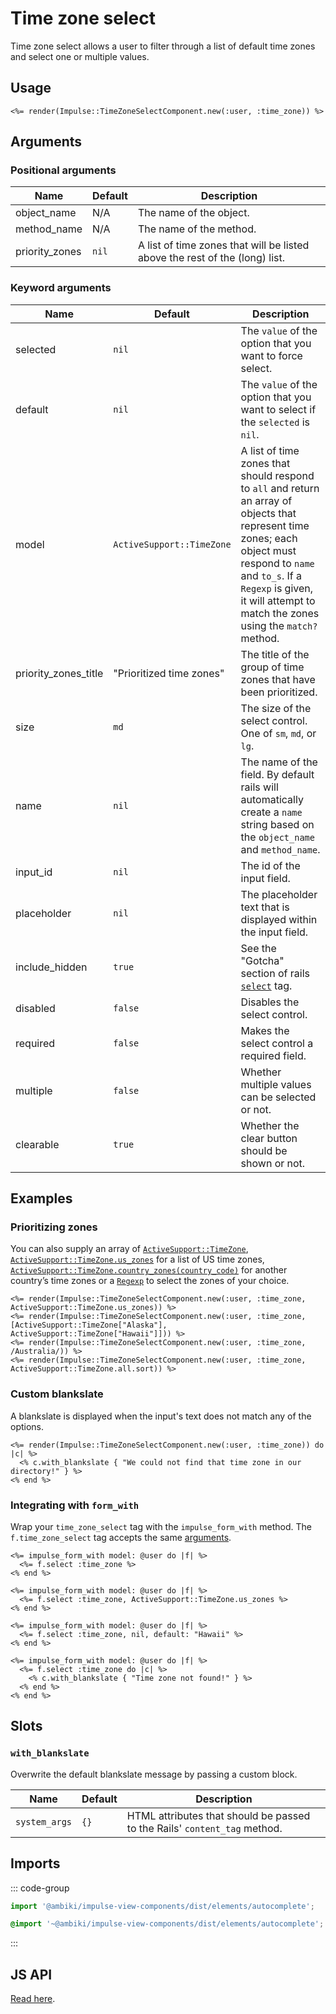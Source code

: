 # Time zone select

Time zone select allows a user to filter through a list of default time zones and select one or multiple values.

## Usage

```erb
<%= render(Impulse::TimeZoneSelectComponent.new(:user, :time_zone)) %>
```

## Arguments

### Positional arguments

| Name           | Default   | Description                                                                  |
| ------         | --------- | -------------                                                                |
| object_name    | N/A       | The name of the object.                                                      |
| method_name    | N/A       | The name of the method.                                                      |
| priority_zones | `nil`     | A list of time zones that will be listed above the rest of the (long) list. |

### Keyword arguments

| Name                 | Default                   | Description                                                                                                                                                                                                                                      |
| ------               | ---------                 | -------------                                                                                                                                                                                                                                    |
| selected             | `nil`                     | The `value` of the option that you want to force select.                                                                                                                                                                                         |
| default              | `nil`                     | The `value` of the option that you want to select if the `selected` is `nil`.                                                                                                                                                                    |
| model                | `ActiveSupport::TimeZone` | A list of time zones that should respond to `all` and return an array of objects that represent time zones; each object must respond to `name` and `to_s`. If a `Regexp` is given, it will attempt to match the zones using the `match?` method. |
| priority_zones_title | "Prioritized time zones"  | The title of the group of time zones that have been prioritized.                                                                                                                                                                                 |
| size                 | `md`                      | The size of the select control. One of `sm`, `md`, or `lg`.                                                                                                                                                                                      |
| name                 | `nil`                     | The name of the field. By default rails will automatically create a `name` string based on the `object_name` and `method_name`.                                                                                                                  |
| input_id             | `nil`                     | The id of the input field.                                                                                                                                                                                                                       |
| placeholder          | `nil`                     | The placeholder text that is displayed within the input field.                                                                                                                                                                                   |
| include_hidden       | `true`                    | See the "Gotcha" section of rails [`select`](https://api.rubyonrails.org/classes/ActionView/Helpers/FormOptionsHelper.html#method-i-select) tag.                                                                                                 |
| disabled             | `false`                   | Disables the select control.                                                                                                                                                                                                                     |
| required             | `false`                   | Makes the select control a required field.                                                                                                                                                                                                       |
| multiple             | `false`                   | Whether multiple values can be selected or not.                                                                                                                                                                                                  |
| clearable            | `true`                    | Whether the clear button should be shown or not.                                                                                                                                                                                                 |

## Examples

### Prioritizing zones

You can also supply an array of [`ActiveSupport::TimeZone`](https://api.rubyonrails.org/classes/ActiveSupport/TimeZone.html),
[`ActiveSupport::TimeZone.us_zones`](https://api.rubyonrails.org/classes/ActiveSupport/TimeZone.html#method-c-us_zones)
for a list of US time zones, [`ActiveSupport::TimeZone.country_zones(country_code)`](https://api.rubyonrails.org/classes/ActiveSupport/TimeZone.html#method-c-country_zones)
for another country’s time zones or a [`Regexp`](https://api.rubyonrails.org/classes/Regexp.html) to select the zones
of your choice.

```erb
<%= render(Impulse::TimeZoneSelectComponent.new(:user, :time_zone, ActiveSupport::TimeZone.us_zones)) %>
<%= render(Impulse::TimeZoneSelectComponent.new(:user, :time_zone, [ActiveSupport::TimeZone["Alaska"], ActiveSupport::TimeZone["Hawaii"]])) %>
<%= render(Impulse::TimeZoneSelectComponent.new(:user, :time_zone, /Australia/)) %>
<%= render(Impulse::TimeZoneSelectComponent.new(:user, :time_zone, ActiveSupport::TimeZone.all.sort)) %>
```

### Custom blankslate

A blankslate is displayed when the input's text does not match any of the options.

```erb{2}
<%= render(Impulse::TimeZoneSelectComponent.new(:user, :time_zone)) do |c| %>
  <% c.with_blankslate { "We could not find that time zone in our directory!" } %>
<% end %>
```

### Integrating with `form_with`

Wrap your `time_zone_select` tag with the `impulse_form_with` method. The `f.time_zone_select` tag accepts the same [arguments](#arguments).

```erb
<%= impulse_form_with model: @user do |f| %>
  <%= f.select :time_zone %>
<% end %>

<%= impulse_form_with model: @user do |f| %>
  <%= f.select :time_zone, ActiveSupport::TimeZone.us_zones %>
<% end %>

<%= impulse_form_with model: @user do |f| %>
  <%= f.select :time_zone, nil, default: "Hawaii" %>
<% end %>

<%= impulse_form_with model: @user do |f| %>
  <%= f.select :time_zone do |c| %>
    <% c.with_blankslate { "Time zone not found!" } %>
  <% end %>
<% end %>
```

## Slots

### `with_blankslate`

Overwrite the default blankslate message by passing a custom block.

| Name          | Default   | Description                                                               |
| ------        | --------- | -------------                                                             |
| `system_args` | `{}`      | HTML attributes that should be passed to the Rails' `content_tag` method. |

## Imports

::: code-group
```js
import '@ambiki/impulse-view-components/dist/elements/autocomplete';
```

```scss
@import '~@ambiki/impulse-view-components/dist/elements/autocomplete';
```
:::

## JS API

[Read here](../js-api/autocomplete.md).
